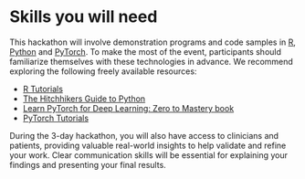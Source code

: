 # Skills you will need

This hackathon will involve demonstration programs and code samples in [R](https://www.r-project.org/), [Python](https://www.python.org/) and [PyTorch](https://pytorch.org/). To make the most of the event, participants should familiarize themselves with these technologies in advance. We recommend exploring the following freely available resources:

- [R Tutorials](https://open.ed.ac.uk/r-tutorials/)
- [The Hitchhikers Guide to Python](https://docs.python-guide.org/intro/learning/)
- [Learn PyTorch for Deep Learning: Zero to Mastery book](https://www.learnpytorch.io/)
- [PyTorch Tutorials](https://pytorch.org/tutorials/)

During the 3-day hackathon, you will also have access to clinicians and patients, providing valuable real-world insights to help validate and refine your work. Clear communication skills will be essential for explaining your findings and presenting your final results.
